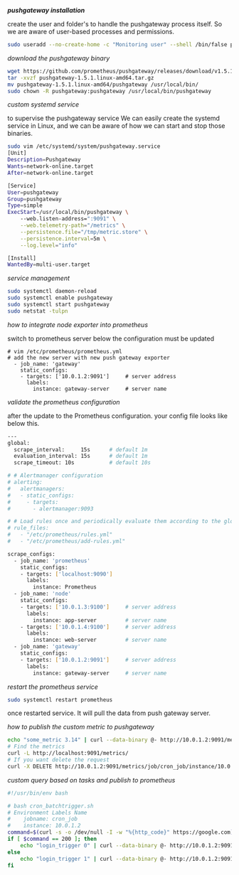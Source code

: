 **_pushgateway installation_**

create the user and folder's to handle the pushgateway process itself. So we are aware of user-based processes and permissions.

```bash
sudo useradd --no-create-home -c "Monitoring user" --shell /bin/false pushgateway
```


_download the pushgateway binary_

```bash
wget https://github.com/prometheus/pushgateway/releases/download/v1.5.1/pushgateway-1.5.1.linux-amd64.tar.gz
tar -xvzf pushgateway-1.5.1.linux-amd64.tar.gz
mv pushgateway-1.5.1.linux-amd64/pushgateway /usr/local/bin/
sudo chown -R pushgateway:pushgateway /usr/local/bin/pushgateway
```

_custom systemd service_

to supervise the pushgateway service We can easily create the systemd service in Linux, and we can be aware of how we can start and stop those binaries.


```bash
sudo vim /etc/systemd/system/pushgateway.service
[Unit]
Description=Pushgateway
Wants=network-online.target
After=network-online.target

[Service]
User=pushgateway
Group=pushgateway
Type=simple
ExecStart=/usr/local/bin/pushgateway \
    --web.listen-address=":9091" \
    --web.telemetry-path="/metrics" \
    --persistence.file="/tmp/metric.store" \
    --persistence.interval=5m \
    --log.level="info" 

[Install]
WantedBy=multi-user.target
```
_service management_

```bash
sudo systemctl daemon-reload
sudo systemctl enable pushgateway
sudo systemctl start pushgateway
sudo netstat -tulpn
```
_how to integrate node exporter into prometheus_

switch to prometheus server below the configuration must be updated 

```
# vim /etc/prometheus/prometheus.yml
# add the new server with new push gateway exporter
  - job_name: 'gateway'
    static_configs: 
    - targets: ['10.0.1.2:9091']     # server address 
      labels: 
        instance: gateway-server     # server name
```
_validate the prometheus configuration_

after the update to the Prometheus configuration. your config file looks like below this.

```bash
---
global:
  scrape_interval:     15s      # default 1m
  evaluation_interval: 15s      # default 1m
  scrape_timeout: 10s           # default 10s

# # Alertmanager configuration
# alerting:
#   alertmanagers:
#   - static_configs:
#     - targets:
#       - alertmanager:9093

# # Load rules once and periodically evaluate them according to the global 'evaluation_interval'.
# rule_files:
#   - "/etc/prometheus/rules.yml"
#   - "/etc/prometheus/add-rules.yml"

scrape_configs:
  - job_name: 'prometheus'
    static_configs:
    - targets: ['localhost:9090']
      labels: 
        instance: Prometheus
  - job_name: 'node'
    static_configs: 
    - targets: ['10.0.1.3:9100']     # server address 
      labels: 
        instance: app-server         # server name
    - targets: ['10.0.1.4:9100']     # server address 
      labels: 
        instance: web-server         # server name
  - job_name: 'gateway'
    static_configs: 
    - targets: ['10.0.1.2:9091']     # server address 
      labels: 
        instance: gateway-server     # server name
```

_restart the prometheus service_

```bash
sudo systemctl restart prometheus
``` 
once restarted service. It will pull the data from push gateway server.


_how to publish the custom metric to pushgateway_

```bash
echo "some_metric 3.14" | curl --data-binary @- http://10.0.1.2:9091/metrics/job/cron_job/instance/10.0.1.2
# Find the metrics
curl -L http://localhost:9091/metrics/
# If you want delete the request
curl -X DELETE http://10.0.1.2:9091/metrics/job/cron_job/instance/10.0.1.2
```
    
_custom query based on tasks and publish to prometheus_

```bash
#!/usr/bin/env bash

# bash cron_batchtrigger.sh
# Environment Labels Name
#    jobname: cron_job
#    instance: 10.0.1.2
command=$(curl -s -o /dev/null -I -w "%{http_code}" https://google.com)
if [ $command == 200 ]; then
    echo "login_trigger 0" | curl --data-binary @- http://10.0.1.2:9091/metrics/job/cron_job/instance/10.0.1.2
else
    echo "login_trigger 1" | curl --data-binary @- http://10.0.1.2:9091/metrics/job/cron_job/instance/10.0.1.2
fi
```
